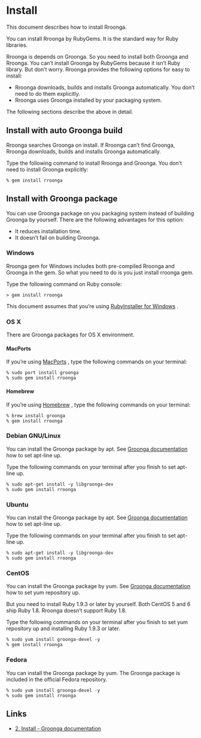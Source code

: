 # Install

This document describes how to install Rroonga.

You can install Rroonga by RubyGems. It is the standard way for Ruby
libraries.

Rroonga is depends on Groonga. So you need to install both Groonga and
Rroonga. You can’t install Groonga by RubyGems because it isn’t Ruby
library. But don’t worry. Rroonga provides the following options for
easy to install:

* Rroonga downloads, builds and installs Groonga automatically. You
  don’t need to do them explicitly.
* Rroonga uses Groonga installed by your packaging system.

The following sections describe the above in detail.

## Install with auto Groonga build

Rroonga searches Groonga on install. If Rroonga can’t find Groonga,
Rroonga downloads, builds and installs Groonga automatically.

Type the following command to install Rroonga and Groonga. You don’t
need to install Groonga explicitly:

    % gem install rroonga

## Install with Groonga package

You can use Groonga package on you packaging system instead of building
Groonga by yourself. There are the following advantages for this option:

* It reduces installation time.
* It doesn’t fail on building Groonga.

### Windows

Rroonga gem for Windows includes both pre-compiled Rroonga and Groonga
in the gem. So what you need to do is you just install rroonga gem.

Type the following command on Ruby console:

    > gem install rroonga

This document assumes that you’re using [RubyInstaller for
Windows](http://rubyinstaller.org/) .

### OS X

There are Groonga packages for OS X environment.

#### MacPorts

If you’re using [MacPorts](http://www.macports.org/) , type the
following
commands on your terminal:

    % sudo port install groonga
    % sudo gem install rroonga

#### Homebrew

If you’re using [Homebrew](http://brew.sh/) , type the following
commands
on your terminal:

    % brew install groonga
    % gem install rroonga

### Debian GNU/Linux

You can install the Groonga package by apt. See [Groonga
documentation](http://groonga.org/docs/install/debian.html) how to set
apt-line up.

Type the following commands on your terminal after you finish to set
apt-line up.

    % sudo apt-get install -y libgroonga-dev
    % sudo gem install rroonga

### Ubuntu

You can install the Groonga package by apt. See [Groonga
documentation](http://groonga.org/docs/install/ubuntu.html) how to set
apt-line up.

Type the following commands on your terminal after you finish to set
apt-line up.

    % sudo apt-get install -y libgroonga-dev
    % sudo gem install rroonga

### CentOS

You can install the Groonga package by yum. See [Groonga
documentation](http://groonga.org/docs/install/centos.html) how to set
yum repository up.

But you need to install Ruby 1.9.3 or later by yourself. Both CentOS 5
and 6 ship Ruby 1.8. Rroonga doesn’t support Ruby 1.8.

Type the following commands on your terminal after you finish to set
yum
repository up and installing Ruby 1.9.3 or later.

    % sudo yum install groonga-devel -y
    % gem install rroonga

### Fedora

You can install the Groonga package by yum. The Groonga package is
included in the official Fedora repository.

    % sudo yum install groonga-devel -y
    % sudo gem install rroonga

## Links

* [2. Install - Groonga documentation](http://groonga.org/docs/install.html)

